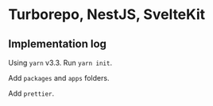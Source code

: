 # Turborepo, NestJS, SvelteKit

## Implementation log

Using `yarn` v3.3. Run `yarn init`.

Add `packages` and `apps` folders.

Add `prettier`.


